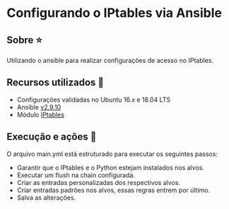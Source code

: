 # Configurando o IPtables via Ansible 

## Sobre :star:

Utilizando o ansible para realizar configurações de acesso no IPtables. 

## Recursos utilizados :page_facing_up:

* Configurações validadas no Ubuntu 16.x e 18.04 LTS
* Ansible [v2.9.10](https://docs.ansible.com/ansible/2.9/installation_guide/intro_installation.html)
* Módulo [IPtables](https://docs.ansible.com/ansible/2.9/modules/iptables_module.html)

## Execução e ações :rocket:

O arquivo main.yml está estruturado para executar os seguintes passos:
* Garantir que o IPtables e o Python estejam instalados nos alvos.
* Executar um flush na chain configurada.
* Criar as entradas personalizadas dos respectivos alvos.
* Criar entradas padrões nos alvos, essas regras entrem por último.
* Salva as alterações.
